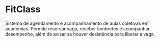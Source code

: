 # FitClass
Sistema de agendamento e acompanhamento de aulas coletivas em academias. Permite reservar vaga, receber lembretes e acompanhar desempenho, além de avisar se houver desistência para liberar a vaga.
